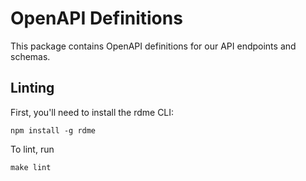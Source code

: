 # OpenAPI Definitions

This package contains OpenAPI definitions for our API endpoints and schemas.

## Linting

First, you'll need to install the rdme CLI:

```shell
npm install -g rdme
```

To lint, run

```shell
make lint
```
